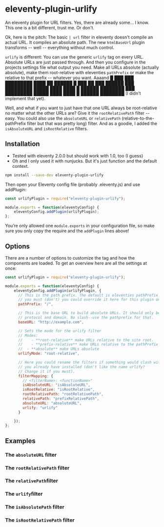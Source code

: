 eleventy-plugin-urlify
================================================================================

An eleventy plugin for URL filters. Yes, there are already some… I know.
This one is a bit different, trust me. Or don't.

Ok, here is the pitch: The basic `| url` filter in eleventy doesn't compile an
actual URL. It compiles an absolute path. The new `htmlBaseUrl` plugin transforms
-- well -- everything without much control.

`urlify` is different: You can use the generic `urlify` tag on every URL. 
Absolute URLs are just passed through. And then you configure in the projects
settings file what output you need. Make all URLs absolute (actually absolute),
make them root-relative with eleventies `pathPrefix` or make the relative to
that prefix -- whatever you want. Aaaand █ ███ ███ █████████ ████ ██ ██████ █
███ ██ ███ ██████ ███ █████████ █████ ████ ████ █ ██████ ████████ ███ █████████
█████ ████ ████ █ ██████ ████████ (I didn't implement that yet).

Well, and what if you want to just have that one URL always be root-relative no
matter what the other URLs are? Give it the `rootRelativePath` filter -- easy.
You could also use the `absoluteURL` or `relativePath`
(relative-to-the-pathPrefix filter but that was pretty long) filter. And as a
goodie, I added the `isAbsoluteURL` and `isRootRelative` filters.

Installation
--------------------------------------------------------------------------------

- Tested with eleventy 2.0.0 but should work with 1.0, too (I guess)
- Oh and I only used it with nunjucks. But it's just function and the default context.

```bash
npm install --save-dev eleventy-plugin-urlify
```

Then open your Eleventy config file (probably .eleventy.js) and use addPlugin:

```js
const urlifyPlugin = require("eleventy-plugin-urlify");

module.exports = function(eleventyConfig) {
    eleventyConfig.addPlugin(urlifyPlugin);
};
```

You’re only allowed one `module.exports` in your configuration file, so make sure
you only copy the require and the `addPlugin` lines above!

Options
--------------------------------------------------------------------------------

There are a number of options to customize the tag and how the components are
loaded. To get an overview here are all the settings at once:

```js
const urlifyPlugin = require("eleventy-plugin-urlify");

module.exports = function(eleventyConfig) {
    eleventyConfig.addPlugin(urlifyPlugin, {
      // This is the path prefix. The default is eleventies pathPrefix but if
      // you must (don't) you could override it here for this plugin only.
      pathPrefix: "/",

      // This is the base URL to build absolute URLs. It should only be the
      // protocol and domain. No slash--use the pathprefix for that.
      baseURL: "http://example.com",

      // Sets the mode for the urlify filter 
      // Modes:
      // 	- **root-relative** make URLs relative to the site root.
      //	- **prefix-relative** make URLs relative to the pathPrefix
      //  - **absolute** make URLs absolute
      urlifyMode: "root-relative",

      // Here you could rename the filters if something would clash with filters
      // you already have installed (don't like the name urlify? 
      // Change it if you must).
      filterMapping: {
        // <filterName>: <functionName>"
        isAbsoluteURL: "isAbsoluteURL",
        isRootRelative: "isRootRelative",
        rootRelativePath: "rootRelativePath",
        relativePath: "prefixRelativePath",
        absoluteURL: "absoluteURL",
        urlify: "urlify"
      }

    });
};
```

Examples
--------------------------------------------------------------------------------

### The `absoluteURL` filter

### The `rootRelativePath` filter

### The `relativePath`filter

### The `urlify`filter

### The `isAbsolutePath` filter

### The `isRootRelativePath` filter
